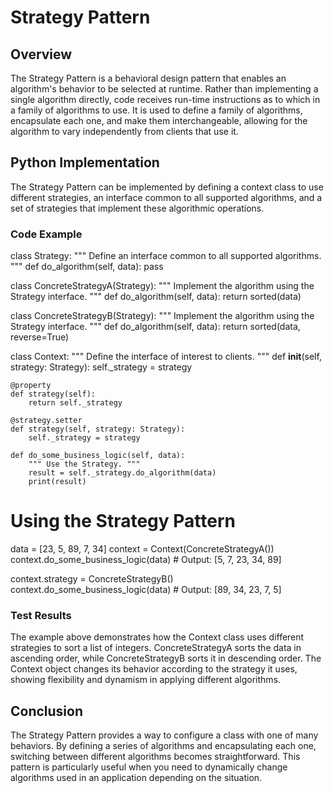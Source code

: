 # Strategy Pattern

## Overview

The Strategy Pattern is a behavioral design pattern that enables an algorithm's behavior to be selected at runtime. Rather than implementing a single algorithm directly, code receives run-time instructions as to which in a family of algorithms to use. It is used to define a family of algorithms, encapsulate each one, and make them interchangeable, allowing for the algorithm to vary independently from clients that use it.

## Python Implementation

The Strategy Pattern can be implemented by defining a context class to use different strategies, an interface common to all supported algorithms, and a set of strategies that implement these algorithmic operations.

### Code Example

class Strategy:
    """ Define an interface common to all supported algorithms. """
    def do_algorithm(self, data):
        pass

class ConcreteStrategyA(Strategy):
    """ Implement the algorithm using the Strategy interface. """
    def do_algorithm(self, data):
        return sorted(data)

class ConcreteStrategyB(Strategy):
    """ Implement the algorithm using the Strategy interface. """
    def do_algorithm(self, data):
        return sorted(data, reverse=True)

class Context:
    """ Define the interface of interest to clients. """
    def __init__(self, strategy: Strategy):
        self._strategy = strategy

    @property
    def strategy(self):
        return self._strategy

    @strategy.setter
    def strategy(self, strategy: Strategy):
        self._strategy = strategy

    def do_some_business_logic(self, data):
        """ Use the Strategy. """
        result = self._strategy.do_algorithm(data)
        print(result)

# Using the Strategy Pattern
data = [23, 5, 89, 7, 34]
context = Context(ConcreteStrategyA())
context.do_some_business_logic(data)  # Output: [5, 7, 23, 34, 89]

context.strategy = ConcreteStrategyB()
context.do_some_business_logic(data)  # Output: [89, 34, 23, 7, 5]

### Test Results

The example above demonstrates how the Context class uses different strategies to sort a list of integers. ConcreteStrategyA sorts the data in ascending order, while ConcreteStrategyB sorts it in descending order. The Context object changes its behavior according to the strategy it uses, showing flexibility and dynamism in applying different algorithms.

## Conclusion

The Strategy Pattern provides a way to configure a class with one of many behaviors. By defining a series of algorithms and encapsulating each one, switching between different algorithms becomes straightforward. This pattern is particularly useful when you need to dynamically change algorithms used in an application depending on the situation.
